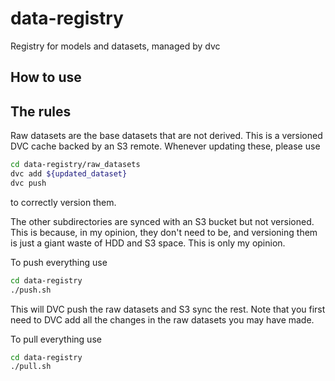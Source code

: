 # data-registry
Registry for models and datasets, managed by dvc

## How to use

## The rules

Raw datasets are the base datasets that are not derived. This is a versioned DVC cache backed by an S3 remote. Whenever updating these, please use

```bash
cd data-registry/raw_datasets
dvc add ${updated_dataset}
dvc push
```

to correctly version them.

The other subdirectories are synced with an S3 bucket but not versioned. This is because, in my opinion, they don't need to be, and versioning them is just a giant waste of HDD and S3 space. This is only my opinion.

To push everything use

```bash
cd data-registry
./push.sh
```

This will DVC push the raw datasets and S3 sync the rest. Note that you first need to DVC add all the changes in the raw datasets you may have made.

To pull everything use

```bash
cd data-registry
./pull.sh
```